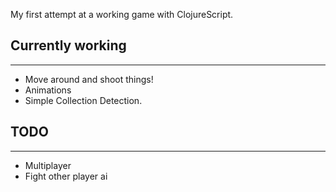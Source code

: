My first attempt at a working game with ClojureScript.  

## Currently working
----
* Move around and shoot things!
* Animations
* Simple Collection Detection.

## TODO
----
* Multiplayer
* Fight other player ai
